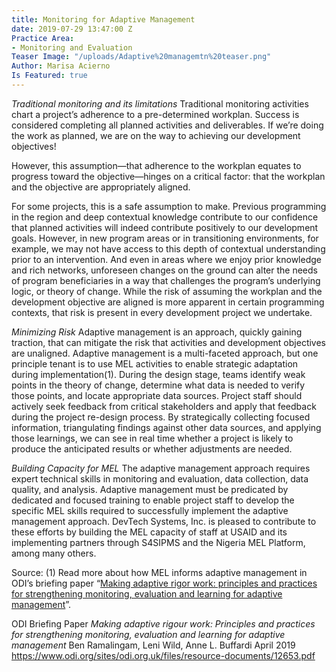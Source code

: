 ```yaml
---
title: Monitoring for Adaptive Management
date: 2019-07-29 13:47:00 Z
Practice Area:
- Monitoring and Evaluation
Teaser Image: "/uploads/Adaptive%20managemtn%20teaser.png"
Author: Marisa Acierno
Is Featured: true
---
```


*Traditional monitoring and its limitations*
Traditional monitoring activities chart a project’s adherence to a pre-determined workplan. Success is considered completing all planned activities and deliverables. If we’re doing the work as planned, we are on the way to achieving our development objectives!

However, this assumption—that adherence to the workplan equates to progress toward the objective—hinges on a critical factor: that the workplan and the objective are appropriately aligned.

For some projects, this is a safe assumption to make. Previous programming in the region and deep contextual knowledge contribute to our confidence that planned activities will indeed contribute positively to our development goals. However, in new program areas or in transitioning environments, for example, we may not have access to this depth of contextual understanding prior to an intervention. And even in areas where we enjoy prior knowledge and rich networks, unforeseen changes on the ground can alter the needs of program beneficiaries in a way that challenges the program’s underlying logic, or theory of change. While the risk of assuming the workplan and the development objective are aligned is more apparent in certain programming contexts, that risk is present in every development project we undertake.

*Minimizing Risk*
Adaptive management is an approach, quickly gaining traction, that can mitigate the risk that activities and development objectives are unaligned. Adaptive management is a multi-faceted approach, but one principle tenant is to use MEL activities to enable strategic adaptation during implementation(1). During the design stage, teams identify weak points in the theory of change, determine what data is needed to verify those points, and locate appropriate data sources. Project staff should actively seek feedback from critical stakeholders and apply that feedback during the project re-design process. By strategically collecting focused information, triangulating findings against other data sources, and applying those learnings, we can see in real time whether a project is likely to produce the anticipated results or whether adjustments are needed.

*Building Capacity for MEL*
The adaptive management approach requires expert technical skills in monitoring and evaluation, data collection, data quality, and analysis. Adaptive management must be predicated by dedicated and focused training to enable project staff to develop the specific MEL skills required to successfully implement the adaptive management approach. DevTech Systems, Inc. is pleased to contribute to these efforts by building the MEL capacity of staff at USAID and its implementing partners through S4SIPMS and the Nigeria MEL Platform, among many others.

Source:
(1) Read more about how MEL informs adaptive management in ODI’s briefing paper “[Making adaptive rigor work: principles and practices for strengthening monitoring, evaluation and learning for adaptive management](https://www.odi.org/publications/11311-making-adaptive-rigour-work-principles-and-practices-strengthening-mel-adaptive-management)”.

ODI Briefing Paper
*Making adaptive rigour work: Principles and practices for strengthening monitoring, evaluation and learning for adaptive management*
Ben Ramalingam, Leni Wild, Anne L. Buffardi
April 2019
https://www.odi.org/sites/odi.org.uk/files/resource-documents/12653.pdf
